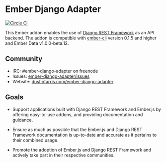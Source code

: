 Ember Django Adapter
====================

[![Circle CI](https://circleci.com/gh/dustinfarris/ember-django-adapter/tree/master.png?style=badge)](https://circleci.com/gh/dustinfarris/ember-django-adapter/tree/master)

This Ember addon enables the use of [Django REST Framework][] as an API
backend. The addon is compatible with [ember-cli][] version 0.1.5 and
higher and Ember Data v1.0.0-beta.12.


Community
---------

* IRC: #ember-django-adapter on freenode
* Issues: [ember-django-adapter/issues][]
* Website: [dustinfarris.com/ember-django-adapter][]


Goals
-----

* Support applications built with Django REST Framework and Ember.js by
  offering easy-to-use addons, and providing documentation and guidance.

* Ensure as much as possible that the Ember.js and Django REST Framework
  documentation is up-to-date and accurate as it pertains to their combined
  usage.

* Promote the adoption of Ember.js and Django REST Framework and actively take
  part in their respective communities.



[Django REST Framework]: http://www.django-rest-framework.org/
[ember-cli]: http://www.ember-cli.com/
[ember-django-adapter/issues]: https://github.com/dustinfarris/ember-django-adapter/issues
[dustinfarris.com/ember-django-adapter]: http://dustinfarris.com/ember-django-adapter/
[coalesce-find-requests-option]: http://emberjs.com/api/data/classes/DS.RESTAdapter.html#property_coalesceFindRequests
